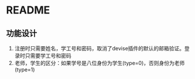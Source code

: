 # README
## 功能设计
1. 注册时只需要姓名，学工号和密码，取消了devise插件的默认的邮箱验证。登录时只需要学工号和密码
2. 老师，学生的区分：如果学号是八位身份为学生(type=0)，否则身份为老师(type=1)



